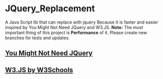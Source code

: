 # JQuery_Replacement
A Java Script lib that can replace with jquery Because It is faster and easier inspired by You Might Not Need JQuery and W3.JS.
__Note:__ The most important thing of this project is __Performance__ of it. Please create new branches for tests and updates.
## [You Might Not Need JQuery](http://youmightnotneedjquery.com/)
## [W3.JS by W3Schools](https://www.w3schools.com/w3js/)
